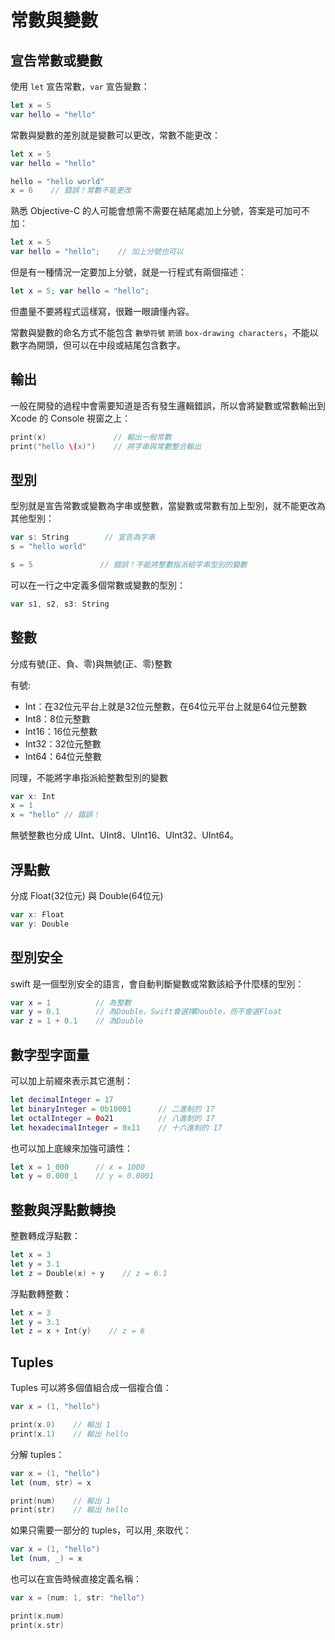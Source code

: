 # 常數與變數

## 宣告常數或變數

使用 ```let``` 宣告常數，```var``` 宣告變數：

~~~swift
let x = 5
var hello = "hello"
~~~

常數與變數的差別就是變數可以更改，常數不能更改：

~~~swift
let x = 5
var hello = "hello"

hello = "hello world"
x = 6    // 錯誤！常數不能更改
~~~

熟悉 Objective-C 的人可能會想需不需要在結尾處加上分號，答案是可加可不加：

~~~swift
let x = 5
var hello = "hello";    // 加上分號也可以
~~~

但是有一種情況一定要加上分號，就是一行程式有兩個描述：

~~~swift
let x = 5; var hello = "hello";
~~~

但盡量不要將程式這樣寫，很難一眼讀懂內容。

常數與變數的命名方式不能包含 ```數學符號``` ```箭頭``` ```box-drawing characters```，不能以數字為開頭，但可以在中段或結尾包含數字。

## 輸出

一般在開發的過程中會需要知道是否有發生邏輯錯誤，所以會將變數或常數輸出到 Xcode 的 Console 視窗之上：

~~~swift
print(x)               // 輸出一般常數
print("hello \(x)")    // 將字串與常數整合輸出
~~~

## 型別

型別就是宣告常數或變數為字串或整數，當變數或常數有加上型別，就不能更改為其他型別：

~~~swift
var s: String        // 宣告為字串
s = "hello world"

s = 5               // 錯誤！不能將整數指派給字串型別的變數
~~~

可以在一行之中定義多個常數或變數的型別：

~~~swift
var s1, s2, s3: String
~~~

## 整數

分成有號(正、負、零)與無號(正、零)整數

有號:

- Int：在32位元平台上就是32位元整數，在64位元平台上就是64位元整數
- Int8：8位元整數
- Int16：16位元整數
- Int32：32位元整數
- Int64：64位元整數

同理，不能將字串指派給整數型別的變數

~~~swift
var x: Int
x = 1
x = "hello" // 錯誤！
~~~
	
無號整數也分成 UInt、UInt8、UInt16、UInt32、UInt64。

## 浮點數

分成 Float(32位元) 與 Double(64位元)

~~~swift
var x: Float
var y: Double
~~~

## 型別安全

swift 是一個型別安全的語言，會自動判斷變數或常數該給予什麼樣的型別：

~~~swift
var x = 1          // 為整數
var y = 0.1        // 為Double。Swift會選擇Double，而不會選Float
var z = 1 + 0.1    // 為Double
~~~

## 數字型字面量

可以加上前綴來表示其它進制：

~~~swift
let decimalInteger = 17
let binaryInteger = 0b10001      // 二進制的 17
let octalInteger = 0o21          // 八進制的 17
let hexadecimalInteger = 0x11    // 十六進制的 17
~~~

也可以加上底線來加強可讀性：

~~~swift
let x = 1_000      // x = 1000
let y = 0.000_1    // y = 0.0001
~~~

## 整數與浮點數轉換

整數轉成浮點數：

~~~swift
let x = 3
let y = 3.1
let z = Double(x) + y    // z = 6.1
~~~

浮點數轉整數：

~~~swift
let x = 3
let y = 3.1
let z = x + Int(y)    // z = 6
~~~

## Tuples

Tuples 可以將多個值組合成一個複合值：

~~~swift
var x = (1, "hello")

print(x.0)    // 輸出 1
print(x.1)    // 輸出 hello
~~~

分解 tuples：

~~~swift
var x = (1, "hello")
let (num, str) = x

print(num)    // 輸出 1
print(str)    // 輸出 hello
~~~

如果只需要一部分的 tuples，可以用```_```來取代：

~~~swift
var x = (1, "hello")
let (num, _) = x
~~~

也可以在宣告時候直接定義名稱：

~~~swift
var x = (num: 1, str: "hello")

print(x.num)
print(x.str)
~~~